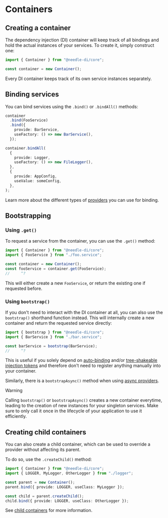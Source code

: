 # Containers

## Creating a container

The dependency injection (DI) container will keep track of all bindings and hold the actual instances of your services.
To create it, simply construct one:

```ts twoslash
import { Container } from "@needle-di/core";

const container = new Container();
```

Every DI container keeps track of its own service instances separately.

## Binding services

You can bind services using the `.bind()` or `.bindAll()` methods:

```ts
container
  .bind(FooService)
  .bind({
    provide: BarService,
    useFactory: () => new BarService(),
  });

container.bindAll(
  {
    provide: Logger,
    useFactory: () => new FileLogger(),
  },
  {
    provide: AppConfig,
    useValue: someConfig,
  },
);
```

Learn more about the different types of [providers](./providers) you can use for binding.

## Bootstrapping

### Using `.get()`

To request a service from the container, you can use the `.get()` method:

```ts twoslash
import { Container } from "@needle-di/core";
import { FooService } from "./foo.service";

const container = new Container();
const fooService = container.get(FooService);
//     ^?
```

This will either create a new `FooService`, or return the existing one if requested before.

### Using `bootstrap()`

If you don't need to interact with the DI container at all, you can also use the `bootstrap()` shorthand function
instead. This will internally create a new container and return the requested service directly:

```ts twoslash
import { bootstrap } from "@needle-di/core";
import { BarService } from "./bar.service";

const barService = bootstrap(BarService);
//     ^?
```

This is useful if you solely depend on [auto-binding](/concepts/binding#auto-binding)
and/or [tree-shakeable injection tokens](/advanced/tree-shaking) and therefore don't need to register anything manually
into your container.

Similarly, there is a `bootstrapAsync()` method when using [async providers](../advanced/async-injection.md).

> [!WARNING]
> Calling `bootstrap()` or `bootstrapAsync()` creates a new container everytime, leading to the creation
> of new instances for your singleton services. Make sure to only call it once in the lifecycle of your
> application to use it efficiently.

## Creating child containers

You can also create a child container, which can be used to override a provider without affecting its parent.

To do so, use the `.createChild()` method:

```ts twoslash
import { Container } from "@needle-di/core";
import { LOGGER, MyLogger, OtherLogger } from "./logger";

const parent = new Container();
parent.bind({ provide: LOGGER, useClass: MyLogger });

const child = parent.createChild();
child.bind({ provide: LOGGER, useClass: OtherLogger });
```

See [child containers](../advanced/child-containers.md) for more information.
